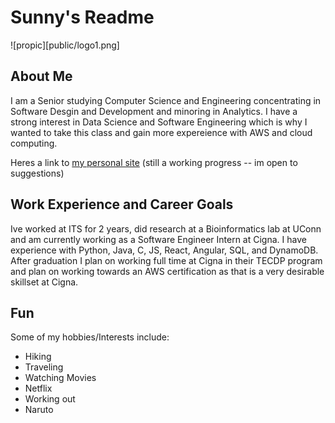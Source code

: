 # Sunny's Readme

![propic][public/logo1.png]

## About Me

I am a Senior studying Computer Science and Engineering concentrating in Software Desgin and Development and minoring in Analytics. I have a strong interest in Data Science and Software Engineering which is why I wanted to take this class and gain more expereience with AWS and cloud computing.

Heres a link to [my personal site](https://sunnysar322.github.io/sunny_sarker/) (still a working progress -- im open to suggestions)

## Work Experience and Career Goals

Ive worked at ITS for 2 years, did research at a Bioinformatics lab at UConn and am currently working as a Software Engineer Intern at Cigna. I have experience with Python, Java, C, JS, React, Angular, SQL, and DynamoDB. After graduation I plan on working full time at Cigna in their TECDP program and plan on working towards an AWS certification as that is a very desirable skillset at Cigna.

## Fun

Some of my hobbies/Interests include:

- Hiking
- Traveling
- Watching Movies
- Netflix
- Working out
- Naruto
